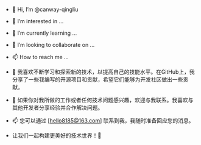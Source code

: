- 👋 Hi, I’m @canway-qingliu
- 👀 I’m interested in ...
- 🌱 I’m currently learning ...
- 💞️ I’m looking to collaborate on ...
- 📫 How to reach me ...

- 🌟 我喜欢不断学习和探索新的技术，以提高自己的技能水平。在GitHub上，我分享了一些我编写的开源项目和贡献，希望它们能够为开发社区做出一些贡献。

- 💬 如果你对我所做的工作或者任何技术问题感兴趣，欢迎与我联系。我喜欢与其他开发者分享经验并合作解决问题。

- 📫 您可以通过 [hello8185@163.com] 联系到我，我随时准备回应您的消息。

- 让我们一起构建更美好的技术世界！🚀

<!---
canway-qingliu/canway-qingliu is a ✨ special ✨ repository because its `README.md` (this file) appears on your GitHub profile.
You can click the Preview link to take a look at your changes.
--->
